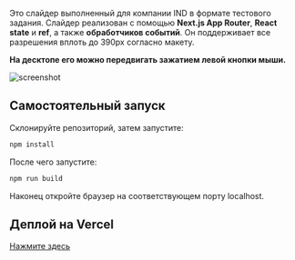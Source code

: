 Это слайдер выполненный для компании IND в формате тестового задания. Слайдер реализован с помощью **Next.js App Router**, **React state** и **ref**, а также **обработчиков событий**. Он поддерживает все разрешения вплоть до 390px согласно макету.

**На десктопе его можно передвигать зажатием левой кнопки мыши.**

![screenshot](https://postimg.cc/XrkGcBD2)

## Самостоятельный запуск

Склонируйте репозиторий, затем запустите:

```bash
npm install
```

После чего запустите:

```bash
npm run build
```

Наконец откройте браузер на соответствующем порту localhost.

## Деплой на Vercel

[Нажмите здесь](ind-slider-five.vercel.app)
